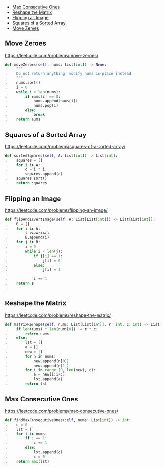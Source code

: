 + [Max Consecutive Ones](#max-consecutive-ones)
+ [Reshape the Matrix](#reshape-the-matrix)
+ [Flipping an Image](#flipping-an-image)
+ [Squares of a Sorted Array](#squares-of-a-sorted-array)
+ [Move Zeroes](#move-zeroes)
<!-----solution----->

## Move Zeroes

https://leetcode.com/problems/move-zeroes/

```python
def moveZeroes(self, nums: List[int]) -> None:
.    """
.    Do not return anything, modify nums in-place instead.
.    """
.    nums.sort()
.    i = 0
.    while i < len(nums):
.        if nums[i] == 0:
.            nums.append(nums[i])
.            nums.pop(i)
.        else:
.            break
.    return nums
```

## Squares of a Sorted Array

https://leetcode.com/problems/squares-of-a-sorted-array/

```python
def sortedSquares(self, A: List[int]) -> List[int]:
.    squares = []
.    for i in A:
.        c = i * i
.        squares.append(c)
.    squares.sort()
.    return squares
```

## Flipping an Image

https://leetcode.com/problems/flipping-an-image/

```python
def flipAndInvertImage(self, A: List[List[int]]) -> List[List[int]]:
.    B = []
.    for i in A:
.        i.reverse()
.        B.append(i)
.    for j in B:
.        i = 0
.        while i < len(j):
.            if j[i] == 1:
.                j[i] = 0
.            else:
.                j[i] = 1
.                  
.            i += 1
.    return B
.        
```

## Reshape the Matrix

https://leetcode.com/problems/reshape-the-matrix/

```python
def matrixReshape(self, nums: List[List[int]], r: int, c: int) -> List[List[int]]:
.    if len(nums) * len(nums[0]) != r * c:
.        return nums
.    else:
.        lst = []
.        a = []
.        new = []
.        for n in nums:
.            new.append(n[0])
.            new.append(n[1])
.        for i in range (0, len(new), c):
.            a = new[i:i+c]
.            lst.append(a)
.        return lst
```

## Max Consecutive Ones

https://leetcode.com/problems/max-consecutive-ones/

```python
def findMaxConsecutiveOnes(self, nums: List[int]) -> int:
.    c = 0
.    lst = []
.    for i in nums:
.        if i == 1:
.            c += 1
.        else:
.            lst.append(c)
.            c = 0
.    return max(lst)
```
